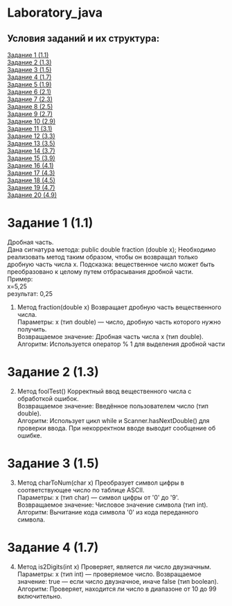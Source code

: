 # Laboratory_java
<H2>Условия заданий и их структура:</H2>
<A HREF="#chap1">Задание 1 (1.1)</A><br>
<A HREF="#chap2">Задание 2 (1.3)</A><br>
<A HREF="#chap3">Задание 3 (1.5)</A><br>
<A HREF="#chap4">Задание 4 (1.7)</A><br>
<A HREF="#chap5">Задание 5 (1.9)</A><br>
<A HREF="#chap6">Задание 6 (2.1)</A><br>
<A HREF="#chap7">Задание 7 (2.3)</A><br>
<A HREF="#chap8">Задание 8 (2.5)</A><br>
<A HREF="#chap9">Задание 9 (2.7)</A><br>
<A HREF="#chap10">Задание 10 (2.9)</A><br>
<A HREF="#chap11">Задание 11 (3.1)</A><br>
<A HREF="#chap12">Задание 12 (3.3)</A><br>
<A HREF="#chap13">Задание 13 (3.5)</A><br>
<A HREF="#chap14">Задание 14 (3.7)</A><br>
<A HREF="#chap15">Задание 15 (3.9)</A><br>
<A HREF="#chap16">Задание 16 (4.1)</A><br>
<A HREF="#chap17">Задание 17 (4.3)</A><br>
<A HREF="#chap18">Задание 18 (4.5)</A><br>
<A HREF="#chap19">Задание 19 (4.7)</A><br>
<A HREF="#chap20">Задание 20 (4.9)</A><br>

<A NAME="chap1"></A>
<H1>Задание 1 (1.1)</H1>
<A NAME="chap1.2"></A>
Дробная часть.<br>
Дана сигнатура метода: public double fraction (double x);
Необходимо реализовать метод таким образом, чтобы он возвращал только
дробную часть числа х. Подсказка: вещественное число может быть
преобразовано к целому путем отбрасывания дробной части.
</b><br>
Пример:<br>
x=5,25<br>
результат: 0,25<br>

1. Метод fraction(double x)
Возвращает дробную часть вещественного числа.<br>
Параметры:
x (тип double) — число, дробную часть которого нужно получить.<br>
Возвращаемое значение:
Дробная часть числа x (тип double).<br>
Алгоритм:
Используется оператор % 1 для выделения дробной части<br>

<A NAME="chap2"></A>
<H1>Задание 2 (1.3)</H1>
<A NAME="chap1.3"></A>

2. Метод foolTest()
Корректный ввод вещественного числа с обработкой ошибок.<br>
Возвращаемое значение:
Введённое пользователем число (тип double).<br>
Алгоритм:
Использует цикл while и Scanner.hasNextDouble() для проверки ввода. При некорректном вводе выводит сообщение об ошибке.<br>

<A NAME="chap3"></A>
<H1>Задание 3 (1.5)</H1>
<A NAME="chap1.2"></A>

3. Метод charToNum(char x)
Преобразует символ цифры в соответствующее число по таблице ASCII.<br>
Параметры:
x (тип char) — символ цифры от '0' до '9'.<br>
Возвращаемое значение:
Числовое значение символа (тип int).<br>
Алгоритм:
Вычитание кода символа '0' из кода переданного символа.<br>

<A NAME="chap4"></A>
<H1>Задание 4 (1.7)</H1>
<A NAME="chap1.2"></A>

4. Метод is2Digits(int x)
Проверяет, является ли число двузначным.<br>
Параметры:
x (тип int) — проверяемое число.
Возвращаемое значение:
true — если число двузначное, иначе false (тип boolean).<br>
Алгоритм:
Проверяет, находится ли число в диапазоне от 10 до 99 включительно.<br>

